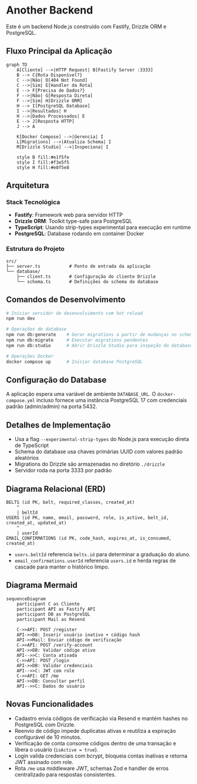 # Another Backend

Este é um backend Node.js construído com Fastify, Drizzle ORM e PostgreSQL.

## Fluxo Principal da Aplicação

```mermaid
graph TD
    A[Cliente] -->|HTTP Request| B[Fastify Server :3333]
    B --> C{Rota Disponível?}
    C -->|Não| D[404 Not Found]
    C -->|Sim| E[Handler da Rota]
    E --> F{Precisa de Dados?}
    F -->|Não| G[Resposta Direta]
    F -->|Sim| H[Drizzle ORM]
    H --> I[PostgreSQL Database]
    I -->|Resultados| H
    H -->|Dados Processados| E
    E --> J[Resposta HTTP]
    J --> A
    
    K[Docker Compose] -->|Gerencia| I
    L[Migrations] -->|Atualiza Schema| I
    M[Drizzle Studio] -->|Inspeciona| I
    
    style B fill:#e1f5fe
    style I fill:#f3e5f5
    style H fill:#e8f5e8
```

## Arquitetura

### Stack Tecnológica
- **Fastify**: Framework web para servidor HTTP
- **Drizzle ORM**: Toolkit type-safe para PostgreSQL  
- **TypeScript**: Usando strip-types experimental para execução em runtime
- **PostgreSQL**: Database rodando em container Docker

### Estrutura do Projeto
```
src/
├── server.ts           # Ponto de entrada da aplicação
└── database/
    ├── client.ts       # Configuração do cliente Drizzle
    └── schema.ts       # Definições do schema do database
```

## Comandos de Desenvolvimento

```bash
# Iniciar servidor de desenvolvimento com hot reload
npm run dev

# Operações de database
npm run db:generate    # Gerar migrations a partir de mudanças no schema
npm run db:migrate     # Executar migrations pendentes
npm run db:studio      # Abrir Drizzle Studio para inspeção do database

# Operações Docker
docker compose up      # Iniciar database PostgreSQL
```

## Configuração do Database

A aplicação espera uma variável de ambiente `DATABASE_URL`. O `docker-compose.yml` incluso fornece uma instância PostgreSQL 17 com credenciais padrão (admin/admin) na porta 5432.

## Detalhes de Implementação

- Usa a flag `--experimental-strip-types` do Node.js para execução direta de TypeScript
- Schema do database usa chaves primárias UUID com valores padrão aleatórios
- Migrations do Drizzle são armazenadas no diretório `./drizzle`
- Servidor roda na porta 3333 por padrão

## Diagrama Relacional (ERD)
```text
BELTS (id PK, belt, required_classes, created_at)
    ^
    | beltId
USERS (id PK, name, email, password, role, is_active, belt_id, created_at, updated_at)
    ^
    | userId
EMAIL_CONFIRMATIONS (id PK, code_hash, expires_at, is_consumed, created_at)
```
- `users.beltId` referencia `belts.id` para determinar a graduação do aluno.
- `email_confirmations.userId` referencia `users.id` e herda regras de cascade para manter o histórico limpo.

## Diagrama Mermaid
```mermaid
sequenceDiagram
    participant C as Cliente
    participant API as Fastify API
    participant DB as PostgreSQL
    participant Mail as Resend

    C->>API: POST /register
    API->>DB: Inserir usuário inativo + código hash
    API->>Mail: Enviar código de verificação
    C->>API: POST /verify-account
    API->>DB: Validar código ativo
    API-->>C: Conta ativada
    C->>API: POST /login
    API->>DB: Validar credenciais
    API-->>C: JWT com role
    C->>API: GET /me
    API->>DB: Consultar perfil
    API-->>C: Dados do usuário
```

## Novas Funcionalidades
- Cadastro envia códigos de verificação via Resend e mantém hashes no PostgreSQL com Drizzle.
- Reenvio de código impede duplicatas ativas e reutiliza a expiração configurável de 10 minutos.
- Verificação de conta consome códigos dentro de uma transação e libera o usuário (`isActive = true`).
- Login valida credenciais com bcrypt, bloqueia contas inativas e retorna JWT assinado com role.
- Rota `/me` usa middleware JWT, schemas Zod e handler de erros centralizado para respostas consistentes.

